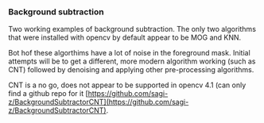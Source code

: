 ### Background subtraction
Two working examples of background subtraction.  The only two algorithms that
were installed with opencv by default appear to be MOG and KNN.  

Bot hof these algorthims have a lot of noise in the foreground mask.  Initial
attempts will be to get a different, more modern algorithm working (such as CNT)
followed by denoising and applying other pre-processing algorithms.

CNT is a no go, does not appear to be supported in opencv 4.1 (can only find a
github repo for it
[https://github.com/sagi-z/BackgroundSubtractorCNT](https://github.com/sagi-z/BackgroundSubtractorCNT).


